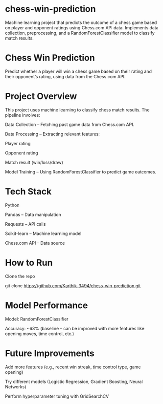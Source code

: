 # chess-win-prediction
Machine learning project that predicts the outcome of a chess game based on player and opponent ratings using Chess.com API data. Implements data collection, preprocessing, and a RandomForestClassifier model to classify match results.

Chess Win Prediction 
=====================

Predict whether a player will win a chess game based on their rating and their opponent’s rating, using data from the Chess.com API.

Project Overview
================

This project uses machine learning to classify chess match results.
The pipeline involves:

Data Collection – Fetching past game data from Chess.com API.

Data Processing – Extracting relevant features:

Player rating

Opponent rating

Match result (win/loss/draw)

Model Training – Using RandomForestClassifier to predict game outcomes.

Tech Stack
===========

Python

Pandas – Data manipulation

Requests – API calls

Scikit-learn – Machine learning model

Chess.com API – Data source

 How to Run
============

Clone the repo

git clone https://github.com/Karthik-3494/chess-win-prediction.git

Model Performance
=================

Model: RandomForestClassifier

Accuracy: ~63% (baseline – can be improved with more features like opening moves, time control, etc.)

Future Improvements
===================

Add more features (e.g., recent win streak, time control type, game opening)

Try different models (Logistic Regression, Gradient Boosting, Neural Networks)

Perform hyperparameter tuning with GridSearchCV

